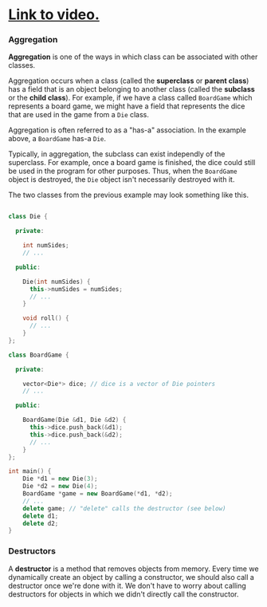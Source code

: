 # [Link to video.](TODO)

### Aggregation

**Aggregation** is one of the ways in which class can be associated with other classes. 

Aggregation occurs when a class (called the **superclass** or **parent class**) has a field that is an object belonging to another class (called the **subclass** or the **child class**). For example, if we have a class called `BoardGame` which represents a board game, we might have a field that represents the dice that are used in the game from a `Die` class.

Aggregation is often referred to as a "has-a" association. In the example above, a `BoardGame` has-a `Die`. 

Typically, in aggregation, the subclass can exist independly of the superclass. For example, once a board game is finished, the dice could still be used in the program for other purposes. Thus, when the `BoardGame` object is destroyed, the `Die` object isn't necessarily destroyed with it. 


The two classes from the previous example may look something like this.

```cpp

class Die {

  private:

    int numSides;
    // ...

  public: 

    Die(int numSides) { 
      this->numSides = numSides;
      // ...
    }

    void roll() {
      // ...
    }
};

class BoardGame {

  private:

    vector<Die*> dice; // dice is a vector of Die pointers
    // ...

  public: 

    BoardGame(Die &d1, Die &d2) { 
      this->dice.push_back(&d1);
      this->dice.push_back(&d2);
      // ...
    }
};

int main() {
	Die *d1 = new Die(3);
	Die *d2 = new Die(4);
	BoardGame *game = new BoardGame(*d1, *d2);
    // ...
    delete game; // "delete" calls the destructor (see below)
    delete d1;
    delete d2;
}
```

### Destructors

A **destructor** is a method that removes objects from memory. Every time we dynamically create an object by calling a constructor, we should also call a destructor once we're done with it. We don't have to worry about calling destructors for objects in which we didn't directly call the constructor.

